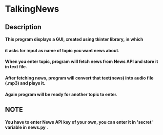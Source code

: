 # TalkingNews
## Description
  #### This program displays a GUI, created using tkinter library, in which
  #### it asks for input as name of topic you want news about.
  #### When you enter topic, program will fetch news from News API and store it in text file.
  #### After fetching news, program will convert that text(news) into audio file (.mp3) and plays it.
  #### Again program will be ready for another topic to enter.
 
## NOTE
  #### You have to enter News API key of your own, you can enter it in 'secret' variable in news.py .
